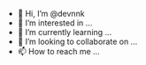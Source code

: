 - 👋 Hi, I’m @devnnk
- 👀 I’m interested in ...
- 🌱 I’m currently learning ...
- 💞️ I’m looking to collaborate on ...
- 📫 How to reach me ...

<!---
devnnk/devnnk is a ✨ special ✨ repository because its `README.md` (this file) appears on your GitHub profile.
You can click the Preview link to take a look at your changes.
--->
